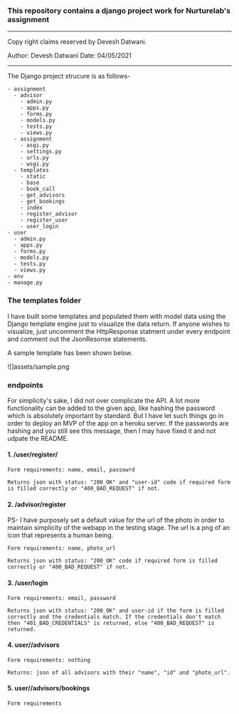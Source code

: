 ### This repository contains a django project work for Nurturelab's assignment

********************************************* 
Copy right claims reserved by Devesh Datwani. 

Author: Devesh Datwani
Date: 04/05/2021

**********************************************

The Django project strucure is as follows- 

    - assignment
      - advisor
        - admin.py
        - apps.py
        - forms.py
        - models.py
        - tests.py
        - views.py
      - assignment
        - asgi.py
        - settings.py
        - urls.py
        - wsgi.py
      - templates
        - static
        - base
        - book_call
        - get_advisors
        - get_bookings 
        - index
        - register_advisor
        - register_user
        - user_login
    - user
      - admin.py
      - apps.py
      - forms.py
      - models.py
      - tests.py
      - views.py
    - env
    - manage.py

### The templates folder

<p>I have built some templates and populated them with model data using the Django template engine just to visualize the data return. If anyone wishes to visualize, just uncomment the HttpResponse statment under every endpoint and comment out the JsonResonse statements.<p>

<p>A sample template has been shown below.<p>
![]assets/sample.png


### endpoints 

<p>For simplicity's sake, I did not over complicate the API. A lot more functionality can be added to the given app, like hashing the password which is absolutely important by standard. But I have let such things go in order to deploy an MVP of the app on a heroku server. If the passwords are hashing and you still see this message, then I may have fixed it and not udpate the README.<p>

#### 1. /user/register/

	Form requirements: name, email, passowrd

	Returns json with status: "200_OK" and "user-id" code if required form is filled correctly or "400_BAD_REQUEST" if not.

#### 2. /advisor/register

<p>PS- I have purposely set a default value for the url of the photo in order to maintain simplicity of the webapp in the testing stage. The url is a png of an icon that represents a human being.</p>

	Form requirements: name, photo_url

	Returns json with status: "200_OK" code if required form is filled correctly or "400_BAD_REQUEST" if not.

#### 3. /user/login

	Form requirements: email, password

	Returns json with status: "200_OK" and user-id if the form is filled correctly and the credentials match. If the credentials don't match then "401_BAD_CREDENTIALS" is returned, else "400_BAD_REQUEST" is returned. 

#### 4. user/<user-id>/advisors

	Form requirements: nothing 

	Returns: json of all advisors with their "name", "id" and "photo_url".

#### 5. user/<user-id>/advisors/bookings

	Form requirements